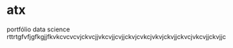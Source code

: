 # atx
portfólio data science
rttrtgfvfjgfkgjjfkvkcvcvcvjckvcjjvkcvjjcvjjckvjcvkcjvkvjckvjjckvcjvkcvjjckvjjc
